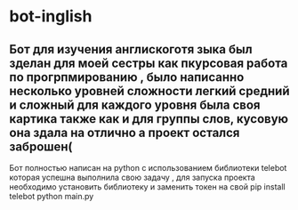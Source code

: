 <h1>bot-inglish  </h1>
<h2> Бот для изучения англискоготя зыка был зделан для моей сестры как пкурсовая работа по прогрпмированию , было написанно несколько уровней сложности легкий средний и сложный для каждого уровня была своя картика также как и для группы слов, кусовую она здала на отлично а проект остался заброшен( </h2>
Бот полностью написан на python c использованием библиотеки  telebot которая успешна выполнила свою задачу , для запуска проекта необходимо установить библиотеку  и заменить токен на свой
pip install telebot 
python main.py
